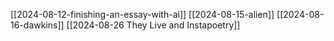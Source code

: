 
[[2024-08-12-finishing-an-essay-with-ai]]
[[2024-08-15-alien]]
[[2024-08-16-dawkins]]
[[2024-08-26 They Live and Instapoetry]]
